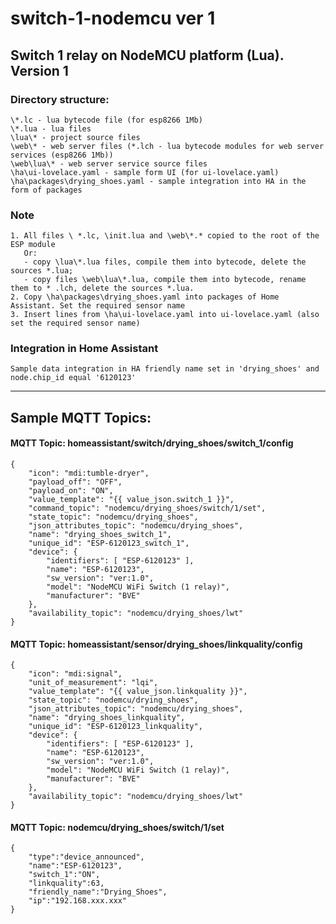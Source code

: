 # switch-1-nodemcu ver 1
Switch 1 relay on NodeMCU platform (Lua). Version 1
---
### Directory structure:
    \*.lc - lua bytecode file (for esp8266 1Mb)
    \*.lua - lua files
    \lua\* - project source files
    \web\* - web server files (*.lch - lua bytecode modules for web server services (esp8266 1Mb))
    \web\lua\* - web server service source files
    \ha\ui-lovelace.yaml - sample form UI (for ui-lovelace.yaml)
    \ha\packages\drying_shoes.yaml - sample integration into HA in the form of packages 
### Note
    1. All files \ *.lc, \init.lua and \web\*.* copied to the root of the ESP module
       Or:
       - copy \lua\*.lua files, compile them into bytecode, delete the sources *.lua;
       - copy files \web\lua\*.lua, compile them into bytecode, rename them to * .lch, delete the sources *.lua.
    2. Copy \ha\packages\drying_shoes.yaml into packages of Home Assistant. Set the required sensor name
    3. Insert lines from \ha\ui-lovelace.yaml into ui-lovelace.yaml (also set the required sensor name)
### Integration in Home Assistant
    Sample data integration in HA friendly name set in 'drying_shoes' and node.chip_id equal '6120123'
---
## Sample MQTT Topics:
#### MQTT Topic: homeassistant/switch/drying_shoes/switch_1/config
    {
        "icon": "mdi:tumble-dryer",
        "payload_off": "OFF",
        "payload_on": "ON",
        "value_template": "{{ value_json.switch_1 }}",
        "command_topic": "nodemcu/drying_shoes/switch/1/set",
        "state_topic": "nodemcu/drying_shoes",
        "json_attributes_topic": "nodemcu/drying_shoes",
        "name": "drying_shoes_switch_1",
        "unique_id": "ESP-6120123_switch_1",
        "device": {
            "identifiers": [ "ESP-6120123" ],
            "name": "ESP-6120123",
            "sw_version": "ver:1.0",
            "model": "NodeMCU WiFi Switch (1 relay)",
            "manufacturer": "BVE"
        },
        "availability_topic": "nodemcu/drying_shoes/lwt"
    }    
#### MQTT Topic: homeassistant/sensor/drying_shoes/linkquality/config
    {
        "icon": "mdi:signal",
        "unit_of_measurement": "lqi",
        "value_template": "{{ value_json.linkquality }}",
        "state_topic": "nodemcu/drying_shoes",
        "json_attributes_topic": "nodemcu/drying_shoes",
        "name": "drying_shoes_linkquality",
        "unique_id": "ESP-6120123_linkquality",
        "device": {
            "identifiers": [ "ESP-6120123" ],
            "name": "ESP-6120123",
            "sw_version": "ver:1.0",
            "model": "NodeMCU WiFi Switch (1 relay)",
            "manufacturer": "BVE"
        },
        "availability_topic": "nodemcu/drying_shoes/lwt"
    }
#### MQTT Topic: nodemcu/drying_shoes/switch/1/set
    {
        "type":"device_announced",
        "name":"ESP-6120123",
        "switch_1":"ON",
        "linkquality":63,
        "friendly_name":"Drying_Shoes",
        "ip":"192.168.xxx.xxx"
    }
